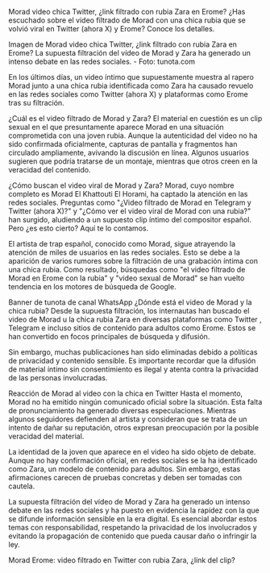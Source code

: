 Morad video chica Twitter, ¿link filtrado con rubia Zara en Erome?
¿Has escuchado sobre el video filtrado de Morad con una chica rubia que se volvió viral en Twitter (ahora X) y Erome? Conoce los detalles.

Imagen de Morad video chica Twitter, ¿link filtrado con rubia Zara en Erome?
La supuesta filtración del vídeo de Morad y Zara ha generado un intenso debate en las redes sociales. - Foto: tunota.com

En los últimos días, un video íntimo que supuestamente muestra al rapero Morad junto a una chica rubia identificada como Zara ha causado revuelo en las redes sociales como Twitter (ahora X) y plataformas como Erome tras su filtración.

¿Cuál es el video filtrado de Morad y Zara?
El material en cuestión es un clip sexual en el que presuntamente aparece Morad en una situación comprometida con una joven rubia. Aunque la autenticidad del video no ha sido confirmada oficialmente, capturas de pantalla y fragmentos han circulado ampliamente, avivando la discusión en línea. Algunos usuarios sugieren que podría tratarse de un montaje, mientras que otros creen en la veracidad del contenido.


¿Cómo buscan el video viral de Morad y Zara?
Morad, cuyo nombre completo es Morad El Khattouti El Horami, ha captado la atención en las redes sociales. Preguntas como "¿Video filtrado de Morad en Telegram y Twitter (ahora X)?" y "¿Cómo ver el video viral de Morad con una rubia?" han surgido, aludiendo a un supuesto clip íntimo del compositor español. Pero ¿es esto cierto? Aquí te lo contamos.


El artista de trap español, conocido como Morad, sigue atrayendo la atención de miles de usuarios en las redes sociales. Esto se debe a la aparición de varios rumores sobre la filtración de una grabación íntima con una chica rubia. Como resultado, búsquedas como "el video filtrado de Morad en Erome con la rubia" y "video sexual de Morad" se han vuelto tendencia en los motores de búsqueda de Google.

Banner de tunota de canal WhatsApp
¿Dónde está el video de Morad y la chica rubia?
Desde la supuesta filtración, los internautas han buscado el video de Morad u la chica rubia Zara en diversas plataformas como Twitter , Telegram e incluso sitios de contenido para adultos como Erome. Estos se han convertido en focos principales de búsqueda y difusión.

Sin embargo, muchas publicaciones han sido eliminadas debido a políticas de privacidad y contenido sensible. Es importante recordar que la difusión de material íntimo sin consentimiento es ilegal y atenta contra la privacidad de las personas involucradas.

Reacción de Morad al video con la chica en Twitter
Hasta el momento, Morad no ha emitido ningún comunicado oficial sobre la situación. Esta falta de pronunciamiento ha generado diversas especulaciones. Mientras algunos seguidores defienden al artista y consideran que se trata de un intento de dañar su reputación, otros expresan preocupación por la posible veracidad del material.

La identidad de la joven que aparece en el video ha sido objeto de debate. Aunque no hay confirmación oficial, en redes sociales se la ha identificado como Zara, un modelo de contenido para adultos. Sin embargo, estas afirmaciones carecen de pruebas concretas y deben ser tomadas con cautela.


La supuesta filtración del vídeo de Morad y Zara ha generado un intenso debate en las redes sociales y ha puesto en evidencia la rapidez con la que se difunde información sensible en la era digital. Es esencial abordar estos temas con responsabilidad, respetando la privacidad de los involucrados y evitando la propagación de contenido que pueda causar daño o infringir la ley.

Morad Erome: video filtrado en Twitter con rubia Zara, ¿link del clip?


